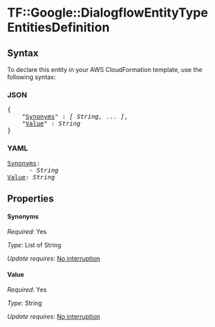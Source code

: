 # TF::Google::DialogflowEntityType EntitiesDefinition

## Syntax

To declare this entity in your AWS CloudFormation template, use the following syntax:

### JSON

<pre>
{
    "<a href="#synonyms" title="Synonyms">Synonyms</a>" : <i>[ String, ... ]</i>,
    "<a href="#value" title="Value">Value</a>" : <i>String</i>
}
</pre>

### YAML

<pre>
<a href="#synonyms" title="Synonyms">Synonyms</a>: <i>
      - String</i>
<a href="#value" title="Value">Value</a>: <i>String</i>
</pre>

## Properties

#### Synonyms

_Required_: Yes

_Type_: List of String

_Update requires_: [No interruption](https://docs.aws.amazon.com/AWSCloudFormation/latest/UserGuide/using-cfn-updating-stacks-update-behaviors.html#update-no-interrupt)

#### Value

_Required_: Yes

_Type_: String

_Update requires_: [No interruption](https://docs.aws.amazon.com/AWSCloudFormation/latest/UserGuide/using-cfn-updating-stacks-update-behaviors.html#update-no-interrupt)

